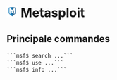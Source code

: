 # ![](img/metasploit_25.png) Metasploit

## Principale commandes

    ```msf$ search ...```
    ```msf$ use ...```
    ```msf$ info ...```

